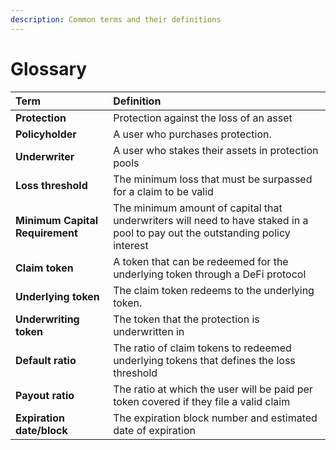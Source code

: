 ```yaml
---
description: Common terms and their definitions
---
```


# Glossary

| **Term** | **Definition** |
| :--- | :--- |
| **Protection** | Protection against the loss of an asset |
| **Policyholder** | A user who purchases protection. |
| **Underwriter** | A user who stakes their assets in protection pools |
| **Loss threshold** | The minimum loss that must be surpassed for a claim to be valid |
| **Minimum Capital Requirement** | The minimum amount of capital that underwriters will need to have staked in a pool to pay out the outstanding policy interest |
| **Claim token** | A token that can be redeemed for the underlying token through a DeFi protocol |
| **Underlying token** | The claim token redeems to the underlying token. |
| **Underwriting token** | The token that the protection is underwritten in |
| **Default ratio** | The ratio of claim tokens to redeemed underlying tokens that defines the loss threshold |
| **Payout ratio** | The ratio at which the user will be paid per token covered if they file a valid claim  |
| **Expiration date/block** | The expiration block number and estimated date of expiration |



